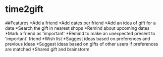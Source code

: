 # time2gift
##Features
*Add a friend
*Add dates per friend
*Add an idea of gift for a date
*Search the gift in nearest shops
*Remind about upcoming dates
*Mark a friend as 'important'
*Remind to make an unexpected present to 'important' friend
*Wish list
*Suggest ideas based on preferences and previous ideas
*Suggest ideas based on gifts of other users if preferences are matched 
*Shared gift and brainstorm 